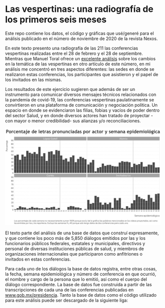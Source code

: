 # Las vespertinas: una radiografía de los primeros seis meses

Este repo contiene los datos, el código y gráficas que usé/generé para el análisis publicado en el número de noviembre de 2020 de la revista Nexos.

En este texto presento una radiografía de las 211 las conferencias vespertinas realizadas entre el 28 de febrero y el 28 de septiembre. Mientras que Manuel Toral ofrece un [excelente análisis](https://www.nexos.com.mx/?p=51044) sobre los cambios en la temática de las vespertinas en otro artículo de este número, en mi análisis me concentró en tres aspectos diferentes: las sedes en donde se realizaron estas conferencias, los participantes que asistieron y el papel de los invitados en las mismas.

Los resultados de este ejercicio sugieren que además de ser un instrumento para comunicar diversos mensajes técnicos relacionados con la pandemia de covid-19, las conferencias vespertinas paulatinamente se convirtieron en una plataforma de comunicación y negociación política. Un espacio en donde se evidenciaron las filias, fobias y vacíos de poder dentro del sector Salud, y en donde diversos actores han tratado de proyectar -con mayor o menor credibilidad- sus alianzas y/o reconciliaciones.

![My image](https://github.com/segasi/nexos_analisis_vespertinas/blob/master/02_codigo/analisis_vespertinas_files/figure-docx/unnamed-chunk-12-1.png)

El texto parte del análisis de una base de datos que construí expresamente, y que contiene los poco más de 5,850 diálogos emitidos por las y los funcionarios públicos federales, estatales y municipales, directivos y personal de diversas instituciones públicas de salud, y miembros de organizaciones internacionales que participaron como anfitriones o invitados en estas conferencias.

Para cada uno de los diálogos la base de datos registra, entre otras cosas, la fecha, semana epidemiológica y número de conferencia en que ocurrió, el nombre y cargo de la persona que lo emitió, así como el cuerpo del diálogo correspondiente. La base de datos fue construida a partir de las transcripciones de cada una de las conferencias publicadas en www.gob.mx/presidencia. Tanto la base de datos como el código utilizado para este análisis puede ser descargado de la siguiente liga: 
